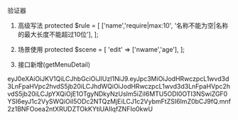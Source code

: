 验证器
1. 高级写法
protected $rule = [
    ['name','require|max:10', '名称不能为空|名称的最大长度不能超过10位'],
];
2. 场景使用
protected $scene = [
        'edit'  =>  ['nwame','age'],
];
 
3. 接口新增(getMenuDetail)


eyJ0eXAiOiJKV1QiLCJhbGciOiJIUzI1NiJ9.eyJpc3MiOiJodHRwczpcL1wvd3d3LnFpaHVpc2hvdS5jb20iLCJhdWQiOiJodHRwczpcL1wvd3d3LnFpaHVpc2hvdS5jb20iLCJpYXQiOjE1OTgyNDkyNzUsIm5iZiI6MTU5ODI0OTI3NSwiZGF0YSI6eyJ1c2VySWQiOiI5ODc2NTQzMjEiLCJ1c2VybmFtZSI6ImZ0bCJ9fQ.mnf2z1BNFOoea2ntXRUDZTOkKYtiUAIlqfZNFIo0kwU



